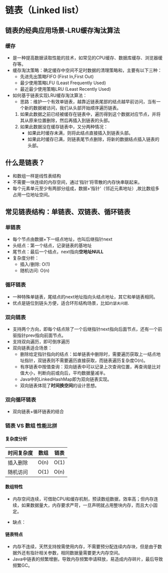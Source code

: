 # 链表（Linked list）
## 链表的经典应用场景-LRU缓存淘汰算法
### 缓存
+ 是一种提高数据读取性能的技术，如常见的CPU缓存、数据库缓存、浏览器缓存等。
+ 缓存淘汰策略：确定缓存中空间不足时数据的清理策略和，主要有以下三种：
    - 先进先出策略FIFO (First In,First Out)
    - 最少使用策略LFU (Least Frequently Used)
    - 最近最少使用策略LRU (Least Recently Used)
+ 如何基于链表实现LRU缓存淘汰算法：
    - 思路：维护一个有效单链表，越靠近链表尾部的结点越早前访问，当有一个新的数据被访问，我们从头部开始顺序遍历链表。
    1. 如果此数据之前已经被缓存在链表中，遍历得到这个数据对应节点，并将其从原来位置删除，然后再插入到链表的头部。
    2. 如果此数据没在缓存链表中，又分两种情况：
        + 如果此时缓存未满，则将此结点直接插入到链表头部。
        + 如果此时缓存已满，则链表尾节点删除，将新的数据结点插入链表的头部。

## 什么是链表？
+ 和数组一样是线性表结构
+ 不需要一块连续的内存空间，通过‘指针’将零散的内存快串联起来。
+ 每个元素单元至少有两部分组成，数据+‘指针’（邻近元素地址）,故比数组多占用一位地址空间。
## 常见链表结构：单链表、双链表、循环链表
### 单链表
+ 每个节点由数据+下一结点地址，也叫后继指针next
+ 头结点：第一个结点，记录链表的基地址
+ 尾节点：最后一个结点，next指向**空地址NULL**
+ 复杂度分析： 
    - 插入/删除: O(1)
    - 随机访问: O(n)
### 循环链表
+ 一种特殊单链表，尾结点的next地址指向头结点地址，其它和单链表相同。
+ 优点是链位到链头方便，适合环形结构场景，比如`约瑟夫问题`.

### 双向链表
+ 支持两个方向，即每个结点除了一个后继指针next指向后面节点，还有一个前驱指针prev指向前面节点。
+ 支持双向遍历，即可倒序遍历
+ 双向链表适合场景：
    - 删除给定指针指向的结点：如单链表中删除时，需要遍历获取上一结点地址指针，双链表则不需要遍历直接获取，而链表遍历复杂度O(n)。
    - 有序链表中按值查询：双向链表中可以记录上次查询位置，再查询是比对值大小，判断向前或向后，平均数据量减半。
    - Java中的LinkedHashMap即为双向链表实现。
    - 双向链表体现了**时间换空间**的设计思想。

### 双向循环链表
+ 双向链表+循环链表的结合

### 链表 VS 数组 性能比拼
#### 复杂度分析  
|时间复杂度|  数组  |  链表   |
| -----   |  ----  |  ----  |
| 插入删除 |  O(n)  | O(1)  |
| 随机访问 |  O(1)  | O(n)  |
#### 数组特性
+ 内存空间连续，可借助CPU和缓存机制，预读数组数据，效率高；但内存连续，如果数据量大，内存要求严苛，一旦声明就占用整块内存，而且大小固定。

+ 缺点：

#### 链表特点
+ 内存不连续，天然支持按需使用内存，不需要预分配连续内存块，但是由于数据外还有指针相关参数，相同数据量需要更大内存空间。 
+ Java中链表的频繁增删，导致内存频繁申请释放，易造成内存碎片，最后导致频繁GC。